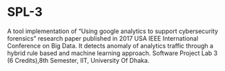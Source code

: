 # SPL-3
A tool implementation of “Using google analytics to support cybersecurity forensics” research paper published in 2017 USA IEEE International Conference on Big Data. It detects anomaly of analytics traffic through a hybrid rule based and machine learning approach.
Software Project Lab 3 (6 Credits),8th Semester, IIT, University Of Dhaka.
